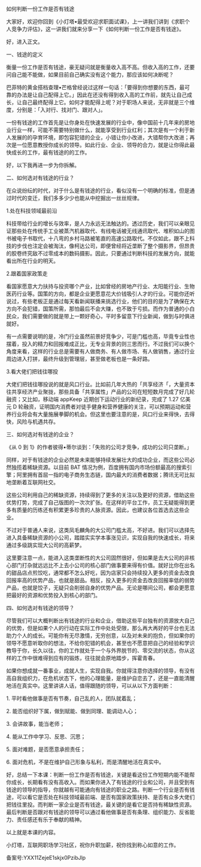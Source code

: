 如何判断一份工作是否有钱途

大家好，欢迎你回到《小灯塔•最受欢迎求职面试课》，上一讲我们讲到《求职个人竞争力评估》，这一讲我们就来分享一下《如何判断一份工作是否有钱途》。

好，进入正文。

一、钱途的定义

衡量一份工作是否有钱途，豪无疑问就是衡量收入高不高。但收入高的工作，还要问自己能不能做，如果目前自己确实没有这个能力，那应该如何决断呢？

巴菲特的黄金搭档查理•芒格曾经说过这样一句话：「要得到你想要的东西，最可靠的办法是让自己配得上它。」因此在还没有得到收入高的工作前，就先让自己成长，让自己最终配得上它。如何才能配得上呢？对于职场人来说，无非就是三个维度，分别是：「入对行、找对门、跟对人」。

一份有钱途的工作首先是让你身处在快速发展的行业中，像中国前十几年来的房地业行业一样，可能不需要特别做什么，就能享受到行业红利；其次是有一个利于新人发展的的孕育环境，即包容犯错的企业，小错让你小改进，大错帮你大改进；再次是一位愿意教授你成长的领导。如此行业、企业、领导的合力，就是让你得此最快成长的工作，最有钱途的的工作。

好，以下我再进一步为你拆解。

二、如何选对有钱途的行业？

在众说纷纭的时代，对于什么是有钱途的行业，看似没有一个明确的标准，但是通过时代的变迁，我们多多少少也能从中挖掘出一丝丝规律。

1.处在科技领域最前沿

科技带给行业的增长与效率，是人力永远无法触达的。透过历史，我们可以亲眼见证那些处在传统手工业被蒸汽机器取代、有线电话被无线通讯取代、堆积如山的图书被电子书取代，十八弯的乡村马路被笔直的高速公路取代。不仅如此，跟不上科技的步伐也注定会被淘汰，像柯达公司，即便曾经将近垄断了整个摄影界，但昂贵的胶卷终究敌不过零成本的数码摄影。因此，只要通过判断科技的发展方向，就能看出所在行业的明天。

2.跟着国家政策走

看国家愿意大力扶持与投资哪个产业，比如曾经的房地产行业、太阳能行业、生物医药行业等。国策的方向，都是企业更愿意花大价钱吸引人才的行业。可能你还听说过，有些老板正是通过每天看新闻联播来挑选行业，他们的目的是为了确保在大方向不会犯错，国策所需，那怕最后不会大赚，也不致于亏损。而作为普通的小白民众，我们需要做的就是带上一颗好奇心，平时多留意下行业新闻，做到与时俱进就好。

有一点需要说明的是，冷门行业虽然前景好竞争少，可是门槛也高，毕竟专业性也摆着，投入的精力和回报难成正比，无专业背景的则三思而行。不过我们可以换个角度来看，这样的行业总是需要有人做商务、有人做市场、有人做销售，通过行业周边进入打拼，最终升级到管理层，甚至做老板也是一条好路。

3.看大佬们把钱往哪投

大佬们把钱往哪投说的就是风口行业。比如前几年大热的「共享经济「，大量资本往共享经济产业聚拢，那些具备「共享属性」产品的公司在短短数月完成了好几轮融资；又比如，移动端 appKeep 近期创下运动行业的新纪录，完成了 1.27 亿美元 D 轮融资，证明国内消费者对徒手健身和营养健康的关注，可以预期运动和营养行业将会有大量施展拳脚的机会。但这里也要注意的是，风口行业来得快，去得快，风险与机遇共存。

三、如何选对有钱途的企业？

《从 0 到 1》的作者彼得•蒂尔谈到：「失败的公司才竞争，成功的公司只垄断。」

同样，对于有钱途的企业必然是未来能够持续发展壮大的成功企业，而这些公司必然独揽着稀缺资源。以目前 BAT 情况为例，百度拥有国内市场份额最高的搜索引擎；阿里拥有首屈一指的电子商务生态链，国内最大的消费者数据；腾讯无可比拟地垄断着互联网社交。

这些公司利用自己的稀缺资源，持续得到了更多的关注以及更好的资源，借助这些优势打势，完成了自己版图的一次次扩张。在这样的平台工作，员工无疑能得到更多有质量的历练还有积累更多珍贵的人脉资源。因此，也建议各位首选去这些企业。

不过对于普通人来说，这类凤毛麟角的大公司门槛太高，不好进。我们可以选择先进入具备稀缺资源的小公司，踏踏实实学本事涨见识，实现自我的快速成长，将来通过多级跳实现大公司的高薪梦。

这里要注意一点，能进入这类垄断性的大公司固然很好，但如果是去大公司的非核心部门打杂就远远比不上去小公司的核心部门做事要来得有价值。就好比你在出名的甜品店点煎饺吃，通常都不怎么好吃，因为店家只会持续投入更多的资金去改良回报率高的优势产品，也就是甜品。相反，投入更多的资金去改良回报率低的弱势产品，也就是饺子，无疑只会削弱自身的优势产品。无论是哪间公司，都会更愿意把最好的资源和优势投入到核心的部门。

四、如何选对有钱途的领导？

尽管我们可以大概判断出有钱途的行业和企业，借助这些平台独有的资源放大自己的优势，但是如果个人的行动在实际工作中处处受限，那么再大再好的平台也无法助力个人的成长。可能你有无尽激情，无穷创意，以及对未来的抱负，但如果你的领导不愿意听取你的想法，不给你犯错的机会，甚至也不愿意把自己的经验和学识教导于你，长久以往，你的工作就处于一个与外界脱节的、零交流的状态，你从这样的工作中很难得到应有的锻炼，往往就会原地踏步，挥霍青春。

如果你想成就一番事业，成就人生，实现自我。你就得注意你选择的领导，有没有高自我组织力，在危机状态下，他的心理能量，是维护自恋去了，还是一直能清醒地活在真实中。这里讲讲人话，值得跟随的领导，可以从以下方面判断：

1\. 平时看他做事是否有节奏，自己乱的人，团队就着乱；

2\. 能否组织好下属，做到赋能、做到同理、能调动人心；

3\. 会讲故事，能当老师；

4\. 能从工作中学习、反思、沉思；

5\. 面对难题，是否愿意承担责任；

6\. 面对危机，不是在维护自己形象与私利，而是清醒地活在真实中。

好，总结一下本课：判断一份工作是否有钱途，关键是看这份工作短期内能不能帮你成长，长期看有没有高收入。而如果你进入了有钱途的行业和公司，并且受到有钱途的领导的指导，你就越有可能通向有钱途的职业之路。判断一个行业是否有钱途，可以看它是否处在科技领域最前端、是否有国家政策扶持、是否有众多大佬们把钱往里投。而判断一家企业是否有钱途，最关键的是看它是否持有稀缺性资源。最后判断是否跟对有钱途的领导可以通过看他做事是否有条理、组织能力、反省能力、责任感还有乐于奉献的精神。

以上就是本课的内容。

小灯塔，互联网职场学习社区，祝你升职加薪，祝你找到称心如意的工作。

备案号:YXX11ZejeE1skjx0PzibJlp